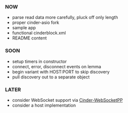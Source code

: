 
### NOW
- parse read data more carefully, pluck off only length
- proper cinder-asio fork
- sample app
- functional cinderblock.xml
- README content

### SOON
- setup timers in constructor
- connect, error, disconnect events on lemma
- begin variant with HOST:PORT to skip discovery
- pull discovery out to a separate object

### LATER
- consider WebSocket support via [Cinder-WebSocketPP](https://github.com/wieden-kennedy/Cinder-WebSocketPP)
- consider a host implementation
